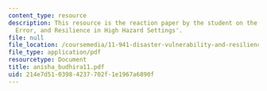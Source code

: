 ```yaml
---
content_type: resource
description: This resource is the reaction paper by the student on the topic 'Threat,
  Error, and Resilience in High Hazard Settings'.
file: null
file_location: /coursemedia/11-941-disaster-vulnerability-and-resilience-spring-2005/214e7d5103984237702f1e1967a6890f_anisha_budhira11.pdf
file_type: application/pdf
resourcetype: Document
title: anisha_budhira11.pdf
uid: 214e7d51-0398-4237-702f-1e1967a6890f
---
```

